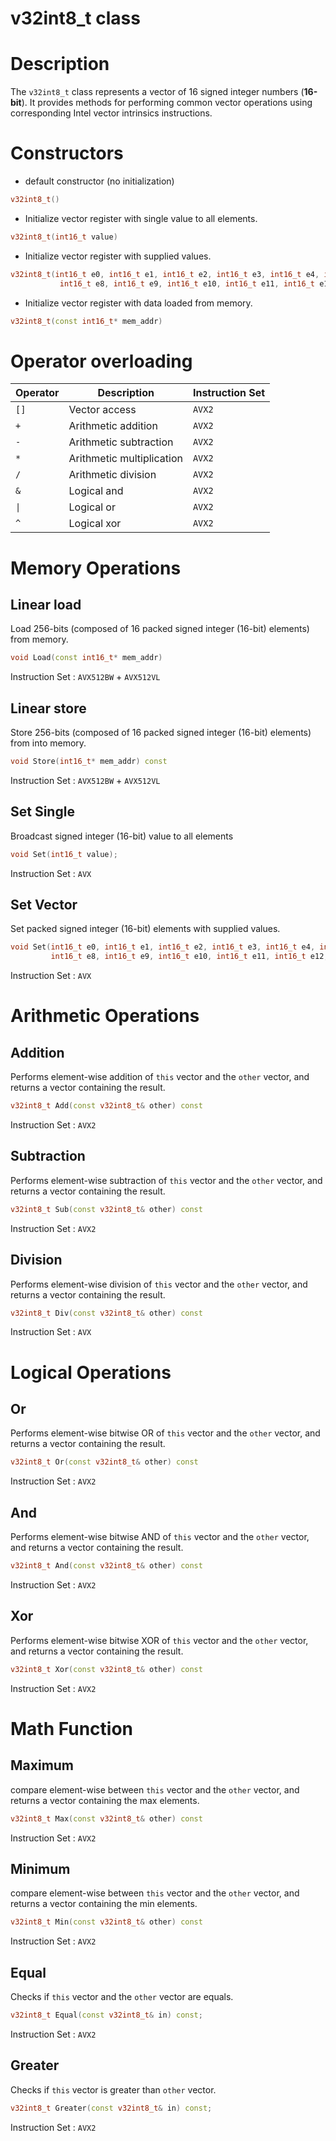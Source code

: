 # v32int8_t class

# Description

The `v32int8_t` class represents a vector of 16 signed integer 
numbers (**16-bit**). 
It provides methods for performing common vector operations 
using corresponding Intel vector intrinsics instructions.

# Constructors
* default constructor (no initialization)
```c++
v32int8_t()
```

* Initialize vector register with single value to all elements.
```c++
v32int8_t(int16_t value)
```

* Initialize vector register with supplied values.
```c++
v32int8_t(int16_t e0, int16_t e1, int16_t e2, int16_t e3, int16_t e4, int16_t e5, int16_t e6, int16_t e7,
           int16_t e8, int16_t e9, int16_t e10, int16_t e11, int16_t e12, int16_t e13, int16_t e14, int16_t e15)
```


* Initialize vector register with data loaded from memory.
```c++
v32int8_t(const int16_t* mem_addr)
```

# Operator overloading

| Operator   | Description                 | Instruction Set |
|------------|-----------------------------|-----------------|
| `[]`       | Vector access               | `AVX2`          |
| `+`        | Arithmetic addition         | `AVX2`          |
| `-`        | Arithmetic subtraction      | `AVX2`          |
| `*`        | Arithmetic multiplication   | `AVX2`          |
| `/`        | Arithmetic division         | `AVX2`          |
| `&`        | Logical and                 | `AVX2`          |
| `\|`       | Logical or                  | `AVX2`          |
| `^`        | Logical xor                 | `AVX2`          |

# Memory Operations

## Linear load
Load 256-bits (composed of 16 packed signed integer (16-bit) elements) from memory.

```c++
void Load(const int16_t* mem_addr)
```
Instruction Set  : `AVX512BW` + `AVX512VL`

## Linear store
Store 256-bits (composed of 16 packed signed integer (16-bit) elements) from into memory.
```c++
void Store(int16_t* mem_addr) const
```
Instruction Set  : `AVX512BW` + `AVX512VL`


## Set Single 
Broadcast signed integer (16-bit) value to all elements 
```c++
void Set(int16_t value);
```
Instruction Set  : `AVX`

## Set Vector 
Set packed signed integer (16-bit) elements with supplied values.
```c++
void Set(int16_t e0, int16_t e1, int16_t e2, int16_t e3, int16_t e4, int16_t e5, int16_t e6, int16_t e7,
         int16_t e8, int16_t e9, int16_t e10, int16_t e11, int16_t e12, int16_t e13, int16_t e14, int16_t e15);
```
Instruction Set  : `AVX`

# Arithmetic Operations

## Addition
Performs element-wise addition of `this` vector and the `other` vector, and
returns a vector containing the result.

```c++
v32int8_t Add(const v32int8_t& other) const
```
Instruction Set  : `AVX2`

## Subtraction
Performs element-wise subtraction of `this` vector and the `other` vector, and
returns a vector containing the result.

```c++
v32int8_t Sub(const v32int8_t& other) const
```
Instruction Set  : `AVX2`

## Division
Performs element-wise division of `this` vector and the `other` vector, and
returns a vector containing the result.

```c++
v32int8_t Div(const v32int8_t& other) const
```
Instruction Set  : `AVX`

# Logical Operations
## Or
Performs element-wise bitwise OR of `this` vector and the `other` vector, and
returns a vector containing the result.

```c++
v32int8_t Or(const v32int8_t& other) const
```
Instruction Set  : `AVX2`

## And
Performs element-wise  bitwise AND of `this` vector and the `other` vector, and
returns a vector containing the result.

```c++
v32int8_t And(const v32int8_t& other) const
```
Instruction Set  : `AVX2`

## Xor
Performs element-wise  bitwise XOR of `this` vector and the `other` vector, and
returns a vector containing the result.

```c++
v32int8_t Xor(const v32int8_t& other) const
```
Instruction Set  : `AVX2`

# Math Function

## Maximum  
compare element-wise between `this` vector and the `other` vector, and 
returns a vector containing the max elements.

```c++
v32int8_t Max(const v32int8_t& other) const
```
Instruction Set  : `AVX2`

## Minimum 
compare element-wise between `this` vector and the `other` vector, and 
returns a vector containing the min elements.
```c++
v32int8_t Min(const v32int8_t& other) const
```
Instruction Set  : `AVX2`

## Equal
Checks if `this` vector and the `other` vector are equals.

```c++
v32int8_t Equal(const v32int8_t& in) const;
```
Instruction Set  : `AVX2`

## Greater
Checks if `this` vector is greater than `other` vector.

```c++
v32int8_t Greater(const v32int8_t& in) const;
```
Instruction Set  : `AVX2`